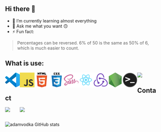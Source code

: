 ## Hi there 👋

- 🌱 I’m currently learning almost everything
- 💬 Ask me what you want 🙃
- ⚡ Fun fact: 
> Percentages can be reversed. 
6% of 50 is the same as 50% of 6, which is much easier to count.

## What is use: 

<img align="left" width="48" alt="visual studio code icon" src="https://raw.githubusercontent.com/github/explore/80688e429a7d4ef2fca1e82350fe8e3517d3494d/topics/visual-studio-code/visual-studio-code.png" />
<img align="left" width="48"  src="https://raw.githubusercontent.com/github/explore/80688e429a7d4ef2fca1e82350fe8e3517d3494d/topics/javascript/javascript.png" />
<img align="left" width="48"  src="https://raw.githubusercontent.com/github/explore/80688e429a7d4ef2fca1e82350fe8e3517d3494d/topics/html/html.png" />
<img align="left" width="48"  src="https://raw.githubusercontent.com/github/explore/80688e429a7d4ef2fca1e82350fe8e3517d3494d/topics/css/css.png" />
<img align="left" width="48" src="https://raw.githubusercontent.com/github/explore/80688e429a7d4ef2fca1e82350fe8e3517d3494d/topics/sass/sass.png" />
<img align="left" width="48" src="https://raw.githubusercontent.com/github/explore/80688e429a7d4ef2fca1e82350fe8e3517d3494d/topics/react/react.png" />
<img align="left" width="48" src="https://raw.githubusercontent.com/github/explore/80688e429a7d4ef2fca1e82350fe8e3517d3494d/topics/redux/redux.png" />
<img align="left" width="48" src="https://raw.githubusercontent.com/github/explore/80688e429a7d4ef2fca1e82350fe8e3517d3494d/topics/nodejs/nodejs.png" />
<img align="left" width="48" src="https://raw.githubusercontent.com/github/explore/80688e429a7d4ef2fca1e82350fe8e3517d3494d/topics/terminal/terminal.png" />
<img align="left" width="48" src="https://upload.wikimedia.org/wikipedia/commons/thumb/c/c9/Microsoft_Office_Teams_%282018%E2%80%93present%29.svg/2203px-Microsoft_Office_Teams_%282018%E2%80%93present%29.svg.png" />


<br/>

## Contact

[<img align="left" width="48" src="https://unpkg.com/simple-icons@v5/icons/linkedin.svg" /> ](https://www.linkedin.com/in/adam-wodka/)

[<img align="left" width="48" src="https://unpkg.com/simple-icons@v5/icons/gmail.svg" /> ](mailto:vodka.adam@gmail.com)

<!--
<img height="32" width="32" src="https://unpkg.com/simple-icons@v5/icons/github.svg" />
<img height="32" width="32" src="https://unpkg.com/simple-icons@v5/icons/facebook.svg" />
<img height="32" width="32" src="https://unpkg.com/simple-icons@v5/icons/twitter.svg" />
-->
<br/><br/>

![adamvodka GitHub stats](https://github-readme-stats.vercel.app/api?username=adamvodka&count_private=true)

